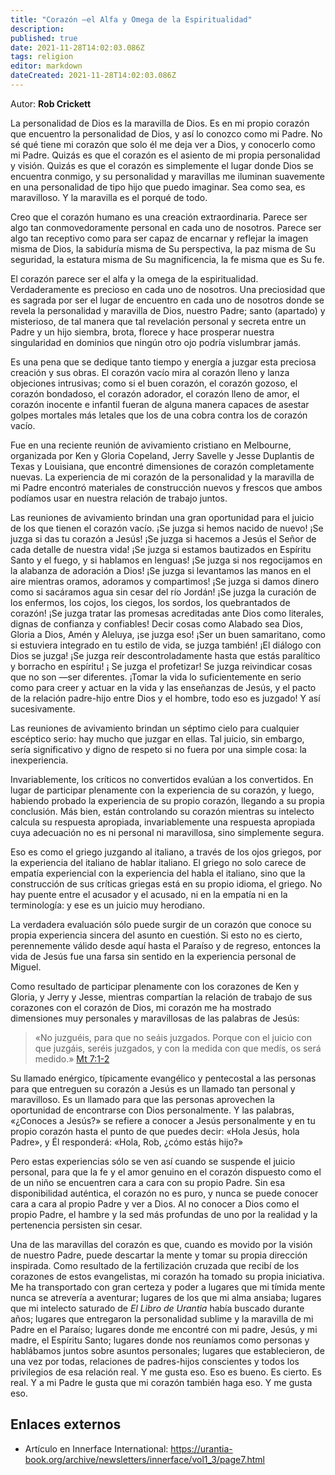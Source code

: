 ```yaml
---
title: "Corazón —el Alfa y Omega de la Espiritualidad"
description: 
published: true
date: 2021-11-28T14:02:03.086Z
tags: religion
editor: markdown
dateCreated: 2021-11-28T14:02:03.086Z
---
```


Autor: **Rob Crickett**

La personalidad de Dios es la maravilla de Dios. Es en mi propio corazón que encuentro la personalidad de Dios, y así lo conozco como mi Padre. No sé qué tiene mi corazón que solo él me deja ver a Dios, y conocerlo como mi Padre. Quizás es que el corazón es el asiento de mi propia personalidad y visión. Quizás es que el corazón es simplemente el lugar donde Dios se encuentra conmigo, y su personalidad y maravillas me iluminan suavemente en una personalidad de tipo hijo que puedo imaginar. Sea como sea, es maravilloso. Y la maravilla es el porqué de todo.

Creo que el corazón humano es una creación extraordinaria. Parece ser algo tan conmovedoramente personal en cada uno de nosotros. Parece ser algo tan receptivo como para ser capaz de encarnar y reflejar la imagen misma de Dios, la sabiduría misma de Su perspectiva, la paz misma de Su seguridad, la estatura misma de Su magnificencia, la fe misma que es Su fe.

El corazón parece ser el alfa y la omega de la espiritualidad. Verdaderamente es precioso en cada uno de nosotros. Una preciosidad que es sagrada por ser el lugar de encuentro en cada uno de nosotros donde se revela la personalidad y maravilla de Dios, nuestro Padre; santo (apartado) y misterioso, de tal manera que tal revelación personal y secreta entre un Padre y un hijo siembra, brota, florece y hace prosperar nuestra singularidad en dominios que ningún otro ojo podría vislumbrar jamás.

Es una pena que se dedique tanto tiempo y energía a juzgar esta preciosa creación y sus obras. El corazón vacío mira al corazón lleno y lanza objeciones intrusivas; como si el buen corazón, el corazón gozoso, el corazón bondadoso, el corazón adorador, el corazón lleno de amor, el corazón inocente e infantil fueran de alguna manera capaces de asestar golpes mortales más letales que los de una cobra contra los de corazón vacío.

Fue en una reciente reunión de avivamiento cristiano en Melbourne, organizada por Ken y Gloria Copeland, Jerry Savelle y Jesse Duplantis de Texas y Louisiana, que encontré dimensiones de corazón completamente nuevas. La experiencia de mi corazón de la personalidad y la maravilla de mi Padre encontró materiales de construcción nuevos y frescos que ambos podíamos usar en nuestra relación de trabajo juntos.

Las reuniones de avivamiento brindan una gran oportunidad para el juicio de los que tienen el corazón vacío. ¡Se juzga si hemos nacido de nuevo! ¡Se juzga si das tu corazón a Jesús! ¡Se juzga si hacemos a Jesús el Señor de cada detalle de nuestra vida! ¡Se juzga si estamos bautizados en Espíritu Santo y el fuego, y si hablamos en lenguas! ¡Se juzga si nos regocijamos en la alabanza de adoración a Dios! ¡Se juzga si levantamos las manos en el aire mientras oramos, adoramos y compartimos! ¡Se juzga si damos dinero como si sacáramos agua sin cesar del río Jordán! ¡Se juzga la curación de los enfermos, los cojos, los ciegos, los sordos, los quebrantados de corazón! ¡Se juzga tratar las promesas acreditadas ante Dios como literales, dignas de confianza y confiables! Decir cosas como Alabado sea Dios, Gloria a Dios, Amén y Aleluya, ¡se juzga eso! ¡Ser un buen samaritano, como si estuviera integrado en tu estilo de vida, se juzga también! ¡El diálogo con Dios se juzga! ¡Se juzga reír descontroladamente hasta que estás paralítico y borracho en espíritu! ¡ Se juzga el profetizar! Se juzga reivindicar cosas que no son —ser diferentes. ¡Tomar la vida lo suficientemente en serio como para creer y actuar en la vida y las enseñanzas de Jesús, y el pacto de la relación padre-hijo entre Dios y el hombre, todo eso es juzgado! Y así sucesivamente.

Las reuniones de avivamiento brindan un séptimo cielo para cualquier escéptico serio: hay mucho que juzgar en ellas. Tal juicio, sin embargo, sería significativo y digno de respeto si no fuera por una simple cosa: la inexperiencia.

Invariablemente, los críticos no convertidos evalúan a los convertidos. En lugar de participar plenamente con la experiencia de su corazón, y luego, habiendo probado la experiencia de su propio corazón, llegando a su propia conclusión. Más bien, están controlando su corazón mientras su intelecto calcula su respuesta apropiada, invariablemente una respuesta apropiada cuya adecuación no es ni personal ni maravillosa, sino simplemente segura.

Eso es como el griego juzgando al italiano, a través de los ojos griegos, por la experiencia del italiano de hablar italiano. El griego no solo carece de empatía experiencial con la experiencia del habla el italiano, sino que la construcción de sus críticas griegas está en su propio idioma, el griego. No hay puente entre el acusador y el acusado, ni en la empatía ni en la terminología: y ese es un juicio muy herodiano.

La verdadera evaluación sólo puede surgir de un corazón que conoce su propia experiencia sincera del asunto en cuestión. Si esto no es cierto, perennemente válido desde aquí hasta el Paraíso y de regreso, entonces la vida de Jesús fue una farsa sin sentido en la experiencia personal de Miguel.

Como resultado de participar plenamente con los corazones de Ken y Gloria, y Jerry y Jesse, mientras compartían la relación de trabajo de sus corazones con el corazón de Dios, mi corazón me ha mostrado dimensiones muy personales y maravillosas de las palabras de Jesús:

> «No juzguéis, para que no seáis juzgados. Porque con el juicio con que juzgáis, seréis juzgados, y con la medida con que medís, os será medido.» [Mt 7:1-2](/es/Bible/Matthew/7#v1)

Su llamado enérgico, típicamente evangélico y pentecostal a las personas para que entreguen su corazón a Jesús es un llamado tan personal y maravilloso. Es un llamado para que las personas aprovechen la oportunidad de encontrarse con Dios personalmente. Y las palabras, «¿Conoces a Jesús?» se refiere a conocer a Jesús personalmente y en tu propio corazón hasta el punto de que puedes decir: «Hola Jesús, hola Padre», y Él responderá: «Hola, Rob, ¿cómo estás hijo?»

Pero estas experiencias sólo se ven así cuando se suspende el juicio personal, para que la fe y el amor genuino en el corazón dispuesto como el de un niño se encuentren cara a cara con su propio Padre. Sin esa disponibilidad auténtica, el corazón no es puro, y nunca se puede conocer cara a cara al propio Padre y ver a Dios. Al no conocer a Dios como el propio Padre, el hambre y la sed más profundas de uno por la realidad y la pertenencia persisten sin cesar.

Una de las maravillas del corazón es que, cuando es movido por la visión de nuestro Padre, puede descartar la mente y tomar su propia dirección inspirada. Como resultado de la fertilización cruzada que recibí de los corazones de estos evangelistas, mi corazón ha tomado su propia iniciativa. Me ha transportado con gran certeza y poder a lugares que mi tímida mente nunca se atrevería a aventurar; lugares de los que mi alma ansiaba; lugares que mi intelecto saturado de _El Libro de Urantia_ había buscado durante años; lugares que entregaron la personalidad sublime y la maravilla de mi Padre en el Paraíso; lugares donde me encontré con mi padre, Jesús, y mi madre, el Espíritu Santo; lugares donde nos reuníamos como personas y hablábamos juntos sobre asuntos personales; lugares que establecieron, de una vez por todas, relaciones de padres-hijos conscientes y todos los privilegios de esa relación real. Y me gusta eso. Eso es bueno. Es cierto. Es real. Y a mi Padre le gusta que mi corazón también haga eso. Y me gusta eso.

## Enlaces externos

* Artículo en Innerface International: https://urantia-book.org/archive/newsletters/innerface/vol1_3/page7.html
